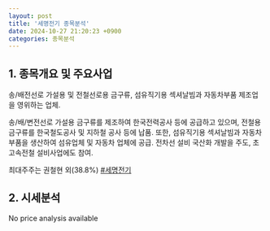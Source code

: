 ```yaml
---
layout: post
title: '세명전기 종목분석'
date: 2024-10-27 21:20:23 +0900
categories: 종목분석
---
```


## 1. 종목개요 및 주요사업

송/배전선로 가설용 및 전철선로용 금구류, 섬유직기용 섹셔날빔과 자동차부품 제조업을 영위하는 업체. 

송/배/변전선로 가설용 금구류를 제조하여 한국전력공사 등에 공급하고 있으며, 전철용 금구류를 한국철도공사 및 지하철 공사 등에 납품. 또한, 섬유직기용 섹셔날빔과 자동차 부품을 생산하여 섬유업체 및 자동차 업체에 공급. 전차선 설비 국산화 개발을 주도, 초고속전철 설비사업에도 참여. 

최대주주는 권철현 외(38.8%)
[#세명전기](#)

## 2. 시세분석

No price analysis available
